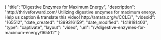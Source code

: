 {
    "title": "Digestive Enzymes for Maximum Energy",
    "description": "http:\/\/thriveforward.com\/ Utilizing digestive enzymes for maximum energy. Help us caption & translate this video! http:\/\/amara.org\/v\/CCLE\/",
    "videoid": "165512",
    "date_created": "1399316159",
    "date_modified": "1418181403",
    "type": "captivate",
    "layout": "video",
    "url": "\/v\/digestive-enzymes-for-maximum-energy\/165512"
}